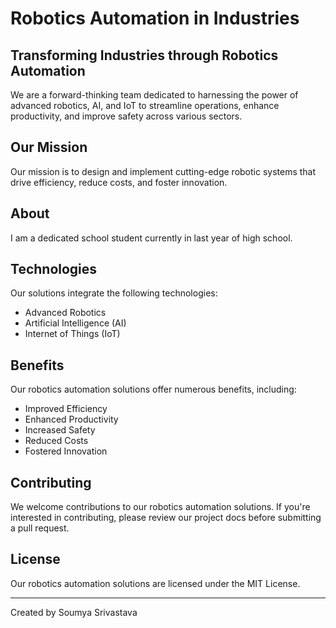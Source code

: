 # Robotics Automation in Industries 

## Transforming Industries through Robotics Automation

We are a forward-thinking team dedicated to harnessing the power of advanced robotics, AI, and IoT to streamline operations, enhance productivity, and improve safety across various sectors.

## Our Mission
Our mission is to design and implement cutting-edge robotic systems that drive efficiency, reduce costs, and foster innovation.

## About
I am a dedicated school student currently in last year of high school.

## Technologies
Our solutions integrate the following technologies:

- Advanced Robotics
- Artificial Intelligence (AI)
- Internet of Things (IoT)

## Benefits
Our robotics automation solutions offer numerous benefits, including:

- Improved Efficiency
- Enhanced Productivity
- Increased Safety
- Reduced Costs
- Fostered Innovation

## Contributing
We welcome contributions to our robotics automation solutions. If you're interested in contributing, please review our project docs before submitting a pull request.

## License
Our robotics automation solutions are licensed under the MIT License.

---

Created by Soumya Srivastava
